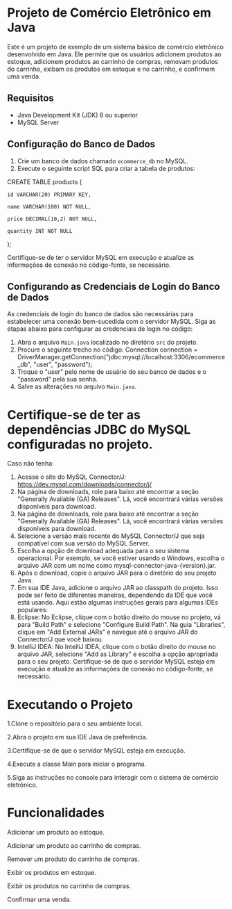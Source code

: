 
# Projeto de Comércio Eletrônico em Java

Este é um projeto de exemplo de um sistema básico de comércio eletrônico desenvolvido em Java. Ele permite que os usuários adicionem produtos ao estoque, adicionem produtos ao carrinho de compras, removam produtos do carrinho, exibam os produtos em estoque e no carrinho, e confirmem uma venda.

## Requisitos
- Java Development Kit (JDK) 8 ou superior
- MySQL Server

## Configuração do Banco de Dados

1. Crie um banco de dados chamado `ecommerce_db` no MySQL.
2. Execute o seguinte script SQL para criar a tabela de produtos:

CREATE TABLE products (

    id VARCHAR(20) PRIMARY KEY,
    
    name VARCHAR(100) NOT NULL,
    
    price DECIMAL(10,2) NOT NULL,
    
    quantity INT NOT NULL
);

Certifique-se de ter o servidor MySQL em execução e atualize as informações de conexão no código-fonte, se necessário.

## Configurando as Credenciais de Login do Banco de Dados
As credenciais de login do banco de dados são necessárias para estabelecer uma conexão bem-sucedida com o servidor MySQL. Siga as etapas abaixo para configurar as credenciais de login no código:
1. Abra o arquivo `Main.java` localizado no diretório `src` do projeto.
2. Procure o seguinte trecho no código: Connection connection = DriverManager.getConnection("jdbc:mysql://localhost:3306/ecommerce_db", "user", "password");
3. Troque o "user" pelo nome de usuário do seu banco de dados e o "password" pela sua senha.
4. Salve as alterações no arquivo `Main.java`.

# Certifique-se de ter as dependências JDBC do MySQL configuradas no projeto.
Caso não tenha: 
 1. Acesse o site do MySQL Connector/J: https://dev.mysql.com/downloads/connector/j/
 2. Na página de downloads, role para baixo até encontrar a seção "Generally Available (GA) Releases". Lá, você encontrará várias versões disponíveis para download.
 3. Na página de downloads, role para baixo até encontrar a seção "Generally Available (GA) Releases". Lá, você encontrará várias versões disponíveis para download.
 4. Selecione a versão mais recente do MySQL Connector/J que seja compatível com sua versão do MySQL Server.
 5. Escolha a opção de download adequada para o seu sistema operacional. Por exemplo, se você estiver usando o Windows, escolha o arquivo JAR com um nome como mysql-connector-java-{version}.jar.
 6. Após o download, copie o arquivo JAR para o diretório do seu projeto Java.
 7. Em sua IDE Java, adicione o arquivo JAR ao classpath do projeto. Isso pode ser feito de diferentes maneiras, dependendo da IDE que você está usando. Aqui estão algumas instruções gerais para algumas IDEs populares:
 8. Eclipse: No Eclipse, clique com o botão direito do mouse no projeto, vá para "Build Path" e selecione "Configure Build Path". Na guia "Libraries", clique em "Add External JARs" e navegue até o arquivo JAR do Connector/J que você baixou.
 9. IntelliJ IDEA: No IntelliJ IDEA, clique com o botão direito do mouse no arquivo JAR, selecione "Add as Library" e escolha a opção apropriada para o seu projeto.
  Certifique-se de que o servidor MySQL esteja em execução e atualize as informações de conexão no código-fonte, se necessário.


# Executando o Projeto
1.Clone o repositório para o seu ambiente local.

2.Abra o projeto em sua IDE Java de preferência.

3.Certifique-se de que o servidor MySQL esteja em execução.

4.Execute a classe Main para iniciar o programa.

5.Siga as instruções no console para interagir com o sistema de comércio eletrônico.

# Funcionalidades
Adicionar um produto ao estoque.

Adicionar um produto ao carrinho de compras.

Remover um produto do carrinho de compras.

Exibir os produtos em estoque.

Exibir os produtos no carrinho de compras.

Confirmar uma venda.
